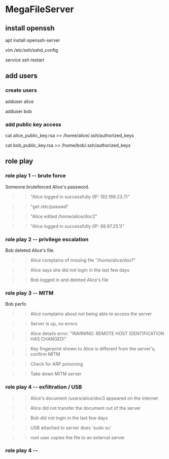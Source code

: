 # MegaFileServer

## install openssh

apt install openssh-server

vim /etc/ssh/sshd_config

service ssh restart

## add users 

### create users

adduser alice

adduser bob

### add public key access

cat alice_public_key.rsa >> /home/alice/.ssh/authorized_keys

cat bob_public_key.rsa >> /home/bob/.ssh/authorized_keys


## role play 

### role play 1 -- brute force

Someone bruteforced Alice's password.

>> "Alice logged in successfully (IP: 192.168.23.7)" 

>> "get /etc/passwd"

>> "Alice edited /home/alice/doc2"

>> "Alice logged in successfully (IP: 88.97.25.1)" 

### role play 2 -- privilege escalation

Bob deleted Alice's file.

>> Alice complains of missing file "/home/alice/doc1"

>> Alice says she did not login in the last few days

>> Bob logged in and deleted Alice's file

### role play 3 -- MITM

Bob perfo

>> Alice complains about not being able to access the server 

>> Server is up, no errors

>> Alice details error: "WARNING: REMOTE HOST IDENTIFICATION HAS CHANGED!"

>> Key fingerprint shown to Alice is different from the server's, confirm MITM

>> Check for ARP poisoning

>> Take down MITM server

### role play 4 -- exfiltration / USB

>> Alice's document /users/alice/doc3 appeared on the internet

>> Alice did not transfer the document out of the server

>> Bob did not login in the last few days

>> USB attached to server does 'sudo su' 

>> root user copies the file to an external server




### role play 4 -- 







